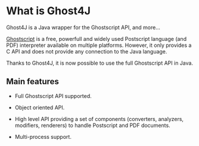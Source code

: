 What is Ghost4J
===============

Ghost4J is a Java wrapper for the Ghostscript API, and more...

[Ghostscript](http://www.ghostscript.com) is a free, powerfull and widely used Postscript language (and PDF) interpreter available on multiple platforms.
However, it only provides a C API and does not provide any connection to the Java language.

Thanks to Ghost4J, it is now possible to use the full Ghostscript API in Java.

Main features
-------------

* Full Ghostscript API supported.

* Object oriented API.
      
* High level API providing a set of components (converters, analyzers, modifiers, renderers) to handle Postscript and PDF documents.
      
* Multi-process support.

